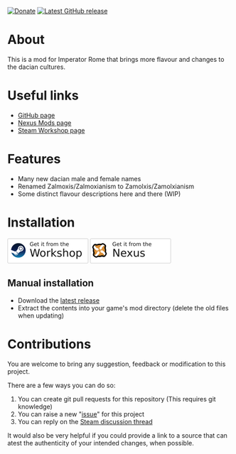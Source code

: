 [![Donate](https://img.shields.io/badge/-%E2%99%A5%20Donate-%23ff69b4)](https://hmlendea.go.ro/fund.html) [![Latest GitHub release](https://img.shields.io/github/v/release/hmlendea/imperator-dracones-invictus)](https://github.com/hmlendea/imperator-dracones-invictus/releases/latest)

# About

This is a mod for Imperator Rome that brings more flavour and changes to the dacian cultures.

# Useful links

- [GitHub page](https://github.com/hmlendea/imperator-dracones-invictus)
- [Nexus Mods page](https://nexusmods.com/imperatorrome/mods/24)
- [Steam Workshop page](https://steamcommunity.com/sharedfiles/filedetails/?id=1745923673)

# Features

 - Many new dacian male and female names
 - Renamed Zalmoxis/Zalmoxianism to Zamolxis/Zamolxianism
 - Some distinct flavour descriptions here and there (WIP)

# Installation

[![Get it from the Workshop](https://raw.githubusercontent.com/hmlendea/readme-assets/master/badges/stores/steam-workshop.png)](https://steamcommunity.com/sharedfiles/filedetails/?id=1745923673) [![Get it from the Nexus](https://raw.githubusercontent.com/hmlendea/readme-assets/master/badges/stores/nexus.png)](https://nexusmods.com/imperatorrome/mods/24)

## Manual installation

 - Download the [latest release](https://github.com/hmlendea/more-cultural-names/releases)
 - Extract the contents into your game's mod directory (delete the old files when updating)

# Contributions

You are welcome to bring any suggestion, feedback or modification to this project.

There are a few ways you can do so:

1. You can create git pull requests for this repository (This requires git knowledge)
2. You can raise a new "[issue](https://github.com/hmlendea/imperator-dracones-invictus/issues)" for this project
4. You can reply on the [Steam discussion thread](https://steamcommunity.com/workshop/filedetails/discussion/1745923673/3491891042510117378//)

It would also be very helpful if you could provide a link to a source that can atest the authenticity of your intended changes, when possible.
